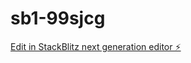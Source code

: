 # sb1-99sjcg

[Edit in StackBlitz next generation editor ⚡️](https://stackblitz.com/~/github.com/morispolanco/sb1-99sjcg)
